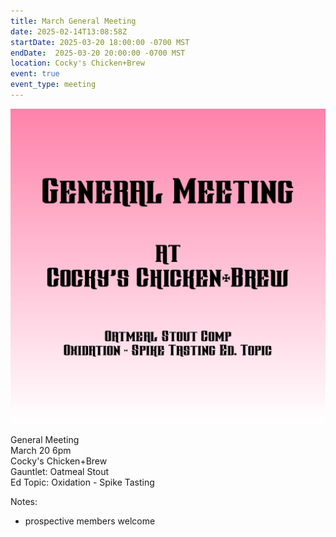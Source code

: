 ```yaml
---
title: March General Meeting
date: 2025-02-14T13:08:58Z
startDate: 2025-03-20 18:00:00 -0700 MST
endDate:  2025-03-20 20:00:00 -0700 MST
location: Cocky's Chicken+Brew
event: true
event_type: meeting
---
```


![image](event.png)
 
General Meeting  
March 20 6pm  
Cocky's Chicken+Brew  
Gauntlet: Oatmeal Stout  
Ed Topic: Oxidation - Spike Tasting  
  
Notes:  
  
  * prospective members welcome  
  
